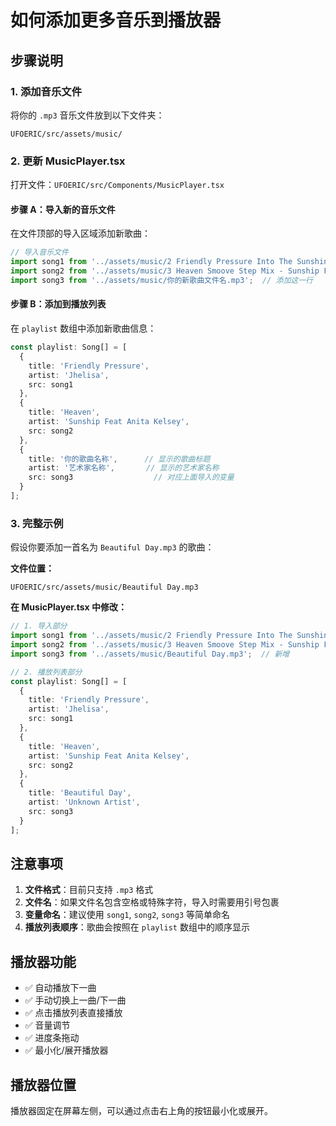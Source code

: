 # 如何添加更多音乐到播放器

## 步骤说明

### 1. 添加音乐文件
将你的 `.mp3` 音乐文件放到以下文件夹：
```
UFOERIC/src/assets/music/
```

### 2. 更新 MusicPlayer.tsx

打开文件：`UFOERIC/src/Components/MusicPlayer.tsx`

#### 步骤 A：导入新的音乐文件
在文件顶部的导入区域添加新歌曲：

```typescript
// 导入音乐文件
import song1 from '../assets/music/2 Friendly Pressure Into The Sunshine Mix - Jhelisa.mp3';
import song2 from '../assets/music/3 Heaven Smoove Step Mix - Sunship Feat Anita Kelsey Anita Kelsey.mp3';
import song3 from '../assets/music/你的新歌曲文件名.mp3';  // 添加这一行
```

#### 步骤 B：添加到播放列表
在 `playlist` 数组中添加新歌曲信息：

```typescript
const playlist: Song[] = [
  {
    title: 'Friendly Pressure',
    artist: 'Jhelisa',
    src: song1
  },
  {
    title: 'Heaven',
    artist: 'Sunship Feat Anita Kelsey',
    src: song2
  },
  {
    title: '你的歌曲名称',      // 显示的歌曲标题
    artist: '艺术家名称',       // 显示的艺术家名称
    src: song3                  // 对应上面导入的变量
  }
];
```

### 3. 完整示例

假设你要添加一首名为 `Beautiful Day.mp3` 的歌曲：

**文件位置：**
```
UFOERIC/src/assets/music/Beautiful Day.mp3
```

**在 MusicPlayer.tsx 中修改：**

```typescript
// 1. 导入部分
import song1 from '../assets/music/2 Friendly Pressure Into The Sunshine Mix - Jhelisa.mp3';
import song2 from '../assets/music/3 Heaven Smoove Step Mix - Sunship Feat Anita Kelsey Anita Kelsey.mp3';
import song3 from '../assets/music/Beautiful Day.mp3';  // 新增

// 2. 播放列表部分
const playlist: Song[] = [
  {
    title: 'Friendly Pressure',
    artist: 'Jhelisa',
    src: song1
  },
  {
    title: 'Heaven',
    artist: 'Sunship Feat Anita Kelsey',
    src: song2
  },
  {
    title: 'Beautiful Day',
    artist: 'Unknown Artist',
    src: song3
  }
];
```

## 注意事项

1. **文件格式**：目前只支持 `.mp3` 格式
2. **文件名**：如果文件名包含空格或特殊字符，导入时需要用引号包裹
3. **变量命名**：建议使用 `song1`, `song2`, `song3` 等简单命名
4. **播放列表顺序**：歌曲会按照在 `playlist` 数组中的顺序显示

## 播放器功能

- ✅ 自动播放下一曲
- ✅ 手动切换上一曲/下一曲
- ✅ 点击播放列表直接播放
- ✅ 音量调节
- ✅ 进度条拖动
- ✅ 最小化/展开播放器

## 播放器位置

播放器固定在屏幕左侧，可以通过点击右上角的按钮最小化或展开。

